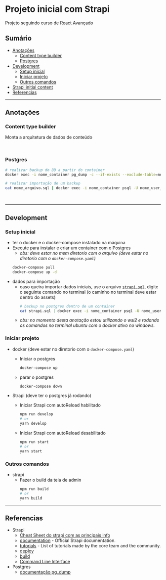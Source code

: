 # Projeto inicial com Strapi
Projeto seguindo curso de React Avançado

## Sumário

- [Anotações](#anotações)
  - [Content type builder](#content-type-builder)
  - [Postgres](#postgres)
- [Development](#development)
  - [Setup inicial](#setup-inicial)
  - [Iniciar projeto](#iniciar-projeto)
  - [Outros comandos](#outros-comandos)
- [Strapi initial content](#strapi-initial-content)
- [Referencias](#referencias)

---

## Anotações

### Content type builder

Monta a arquitetura de dados de conteúdo

<br>

### Postgres

```bash
# realizar backup do BD a partir do container
docker exec -i nome_container pg_dump -c --if-exists --exclude-table=nome_tabela_ignora_backup -h ipv4_postgres -U user_postgres -W > nome_arquivo.sql

# realizar importação de um backup
cat nome_arquivo.sql | docker exec -i nome_container psql -U nome_user_db

```

<br>

---

## Development

### Setup inicial
- ter o docker e o docker-compose instalado na máquina
- Execute para instalar e criar um container com o Postgres
  - _obs: deve estar no msm diretorio com o arquivo (deve estar no diretorio com o `docker-compose.yaml`)_ 
  ```bash
  docker-compose pull
  docker-compose up -d
  ```
- dados para importação
  - caso queira importar dados iniciais, use o arquivo [`strapi.sql`](./assets/strapi.sql), digite o seguinte comando no terminal (o caminho no terminal deve estar dentro do assets)
    ```bash
    # backup no postgres dentro de um container
    cat strapi.sql | docker exec -i nome_container psql -U nome_user_db
    ```
  - _obs: no momento desta anotação estou utilizando o wsl2 e rodando os comandos no terminal ubuntu com o docker ativo no windows._

### Iniciar projeto
- docker (deve estar no diretorio com o `docker-compose.yaml`)
  - Iniciar o postgres
    ```bash
    docker-compose up
    ```
  - parar o postgres
    ```bash
    docker-compose down
    ```

- Strapi (deve ter o postgres já rodando)
  - Iniciar Strapi com autoReload habilitado
    ```bash
    npm run develop
    # or
    yarn develop
    ```
  - Iniciar Strapi com autoReload desabilitado
    ```bash
    npm run start
    # or
    yarn start
    ```

### Outros comandos
- strapi
  - Fazer o build da tela de admin
    ```bash
    npm run build
    # or
    yarn build
    ```

---

## Referencias

- Strapi
  - [Cheat Sheet do strapi com as principais info](https://strapi-showcase.s3-us-west-2.amazonaws.com/CheatSheet.pdf)
  - [documentation](https://docs.strapi.io) - Official Strapi documentation.
  - [tutorials](https://strapi.io/tutorials) - List of tutorials made by the core team and the community.
  - [deploy](https://docs.strapi.io/developer-docs/latest/setup-deployment-guides/deployment.html)
  - [build](https://docs.strapi.io/developer-docs/latest/developer-resources/cli/CLI.html#strapi-build)
  - [Command Line Interface](https://docs.strapi.io/developer-docs/latest/developer-resources/cli/CLI.html)
- Postgres
  - [documentação pg_dump](https://www.postgresql.org/docs/current/app-pgdump.html)
